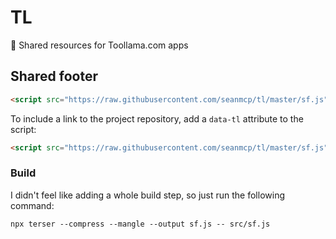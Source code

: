 # TL

🦙 Shared resources for Toollama.com apps

## Shared footer

```html
<script src="https://raw.githubusercontent.com/seanmcp/tl/master/sf.js"></script>
```

To include a link to the project repository, add a `data-tl` attribute to the script:

```html
<script src="https://raw.githubusercontent.com/seanmcp/tl/master/sf.js"></script>
```

### Build

I didn't feel like adding a whole build step, so just run the following command:

```shell
npx terser --compress --mangle --output sf.js -- src/sf.js
```
